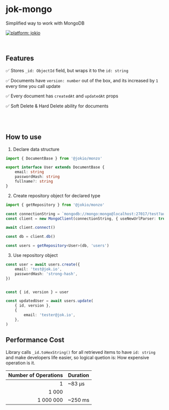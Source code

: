 # jok-mongo
Simplified way to work with MongoDB

[![platform: jokio](https://img.shields.io/badge/platform-%F0%9F%83%8F%20jok-44cc11.svg)](https://github.com/jokio/jok-cli)


<br/>

## Features
✅ Stores `_id: ObjectId` field, but wraps it to the `id: string` 

✅ Documents have `version: number` out of the box, and its increased by `1` every time you call update

✅ Every document has `createdAt` and `updatedAt` props

✅ Soft Delete & Hard Delete ability for documents

<br/>
<br/>

## How to use
1.  Declare data structure

```ts
import { DocumentBase } from '@jokio/monzo'

export interface User extends DocumentBase {
	email: string
	passwordHash: string
	fullname?: string
}
```

2. Create repository object for declared type
```ts
import { getRepository } from '@jokio/monzo'

const connectionString = `mongodb://mongo:mongo@localhost:27017/test?authSource=admin`
const client = new MongoClient(connectionString, { useNewUrlParser: true })

await client.connect()

const db = client.db()

const users = getRepository<User>(db, 'users')
```


3. Use repository object
```ts
const user = await users.create({
	email: 'test@jok.io',
	passwordHash: 'strong-hash',
})


const { id, version } = user

const updatedUser = await users.update(
	{ id, version },
	{
		email: 'tester@jok.io',
	},
)
```

## Performance Cost

Library calls `_id.toHexString()` for all retrieved items to have `id: string` and make developers life easier, so logical quetion is: How expensive operation is it.

| Number of Operations 	| Duration 			|
|---------------------: |----------------	|
| 1                     | ~83 μs          |
| 1 000                 |                	|
| 1 000 000             | ~250 ms        	|
